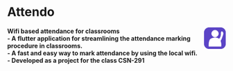 # Attendo
  <img align = "right" src = "https://github.com/Attendo-App/Attendo/blob/master/assets/images/icon-flat.png" width = 10%>
  <b>Wifi based attendance for classrooms<b> <br>
- A flutter application for streamlining the attendance marking procedure in classrooms. <br>
- A fast and easy way to mark attendance by using the local wifi. <br>
- Developed as a project for the class CSN-291 <br>

